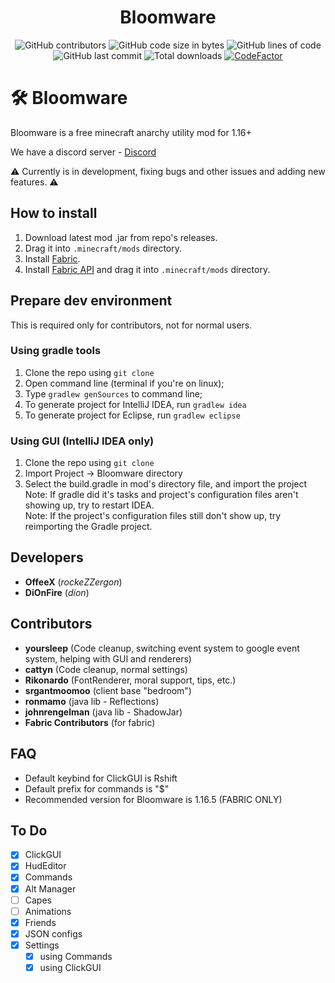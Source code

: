 <h1 align="center">Bloomware</h1>
<div align="center">
  <img src="https://img.shields.io/github/contributors/TheFishDevs/Bloomware" alt="GitHub contributors"/> <img src="https://img.shields.io/github/languages/code-size/TheFishDevs/Bloomware" alt="GitHub code size in bytes"/> <img src="https://tokei.rs/b1/github/TheFishDevs/Bloomware" alt="GitHub lines of code"/> <img src="https://img.shields.io/github/last-commit/TheFishDevs/Bloomware" alt="GitHub last commit"/> <img src="https://img.shields.io/github/downloads/thefishdevs/Bloomware/total?style=flat-square" alt="Total downloads"> <a href="https://www.codefactor.io/repository/github/thefishdevs/bloomware"><img src="https://www.codefactor.io/repository/github/thefishdevs/bloomware/badge" alt="CodeFactor" /></a>
</div>

# 🛠️ Bloomware
Bloomware is a free minecraft anarchy utility mod for 1.16+

We have a discord server - [Discord](https://discord.gg/D4G7JN5d7m)

⚠️ Currently is in development, fixing bugs and other issues and adding new features. ⚠️

## How to install
1) Download latest mod .jar from repo's releases.
2) Drag it into `.minecraft/mods` directory.
3) Install [Fabric](https://fabricmc.net/).
4) Install [Fabric API](https://www.curseforge.com/minecraft/mc-mods/fabric-api/files?sort=-name&__cf_chl_jschl_tk__=pmd_247af5374ad38c84fef2e144d9361c1f357f929b-1628948630-0-gqNtZGzNAk2jcnBszQdi) and drag it into `.minecraft/mods` directory.

## Prepare dev environment
This is required only for contributors, not for normal users.
### Using gradle tools
1) Clone the repo using `git clone`
2) Open command line (terminal if you're on linux);
3) Type `gradlew genSources` to command line;
4) To generate project for IntelliJ IDEA, run `gradlew idea`
5) To generate project for Eclipse, run `gradlew eclipse`
### Using GUI (IntelliJ IDEA only)
1) Clone the repo using `git clone`
2) Import Project -> Bloomware directory
3) Select the build.gradle in mod's directory file, and import the project
<br>Note: If gradle did it's tasks and project's configuration files aren't showing up, try to restart IDEA.
<br>Note: If the project's configuration files still don't show up, try reimporting the Gradle project.

## Developers
- **OffeeX** (*rockeZZergon*)
- **DiOnFire** (*dion*)

## Contributors
- **yoursleep** (Code cleanup, switching event system to google event system, helping with GUI and renderers)
- **cattyn** (Code cleanup, normal settings)
- **Rikonardo** (FontRenderer, moral support, tips, etc.)
- **srgantmoomoo** (client base "bedroom")
- **ronmamo** (java lib - Reflections)
- **johnrengelman** (java lib - ShadowJar)
- **Fabric Contributors** (for fabric)

## FAQ
- Default keybind for ClickGUI is Rshift
- Default prefix for commands is "$"
- Recommended version for Bloomware is 1.16.5 (FABRIC ONLY)

## To Do
- [X] ClickGUI
- [X] HudEditor
- [X] Commands
- [X] Alt Manager
- [ ] Capes
- [ ] Animations
- [X] Friends
- [X] JSON configs
- [X] Settings
  - [X] using Commands
  - [X] using ClickGUI
